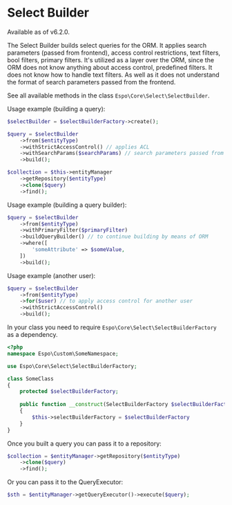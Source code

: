 # Select Builder

Available as of v6.2.0.

The Select Builder builds select queries for the ORM. It applies search parameters (passed from frontend), access control restrictions, text filters, bool filters, primary filters. It's utilized as a layer over the ORM, since the ORM does not know anything about access control, predefined filters. It does not know how to handle text filters. As well as it does not understand the format of search parameters passed from the frontend.

See all available methods in the class `Espo\Core\Select\SelectBuilder`.

Usage example (building a query):

```php
$selectBuilder = $selectBuilderFactory->create();

$query = $selectBuilder
    ->from($entityType)
    ->withStrictAccessControl() // applies ACL
    ->withSearchParams($searchParams) // search parameters passed from the frontend
    ->build();

$collection = $this->entityManager
    ->getRepository($entityType)
    ->clone($query)
    ->find();
```

Usage example (building a query builder):

```php
$query = $selectBuilder
    ->from($entityType)
    ->withPrimaryFilter($primaryFilter)
    ->buildQueryBuilder() // to continue building by means of ORM
    ->where([
        'someAttribute' => $someValue,
    ])
    ->build();
```

Usage example (another user):

```php
$query = $selectBuilder
    ->from($entityType)
    ->for($user) // to apply access control for another user
    ->withStrictAccessControl()
    ->build();
```

In your class you need to require `Espo\Core\Select\SelectBuilderFactory` as a dependency.

```php
<?php
namespace Espo\Custom\SomeNamespace;

use Espo\Core\Select\SelectBuilderFactory;

class SomeClass
{
    protected $selectBuilderFactory;
    
    public function __construct(SelectBuilderFactory $selectBuilderFactory)
    {
        $this->selectBuilderFactory = $selectBuilderFactory
    }
}
```

Once you built a query you can pass it to a repository:

```php
$collection = $entityManager->getRepository($entityType)
    ->clone($query)
    ->find();
```

Or you can pass it to the QueryExecutor:

```php
$sth = $entityManager->getQueryExecutor()->execute($query);
```
